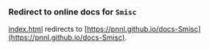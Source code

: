 ### Redirect to online docs for `Smisc`

[index.html](https://github.com/pnnl/Smisc/blob/gh-pages/index.html) redirects to [https://pnnl.github.io/docs-Smisc](https://pnnl.github.io/docs-Smisc). 


